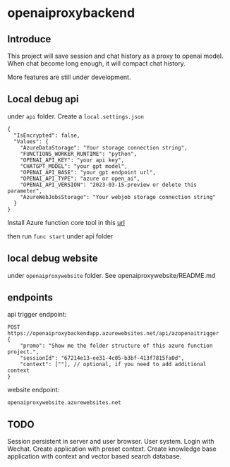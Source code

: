 # openaiproxybackend

## Introduce
This project will save session and chat history as a proxy to openai model. When chat become long enough, it will compact chat history.

More features are still under development.

## Local debug api
under `api` folder.
Create a `local.settings.json`
```
{
  "IsEncrypted": false,
  "Values": {
    "AzureDataStorage": "Your storage connection string",
    "FUNCTIONS_WORKER_RUNTIME": "python",
    "OPENAI_API_KEY": "your api key",
    "CHATGPT_MODEL": "your gpt model",
    "OPENAI_API_BASE": "your gpt endpoint url",
    "OPENAI_API_TYPE": "azure or open_ai",
    "OPENAI_API_VERSION": "2023-03-15-preview or delete this parameter",
    "AzureWebJobsStorage": "Your webjob storage connection string"
  }
}
```

Install Azure function core tool in this [url](https://learn.microsoft.com/en-us/azure/azure-functions/functions-run-local?tabs=v4%2Cwindows%2Ccsharp%2Cportal%2Cbash)

then run `func start` under api folder

## local debug website
under `openaiproxywebsite` folder.
See openaiproxywebsite/README.md

## endpoints
api trigger endpoint:
```
POST https://openaiproxybackendapp.azurewebsites.net/api/azopenaitrigger
{
    "promo": "Show me the folder structure of this azure function project.",
    "sessionId": "67214e13-ee31-4c05-b3bf-413f7815fa0d",
    "context": [""], // optional, if you need to add additional context
}
```
website endpoint:
```
openaiproxywebsite.azurewebsites.net
```

## TODO
Session persistent in server and user browser.
User system.
Login with Wechat.
Create application with preset context.
Create knowledge base application with context and vector based search database.
